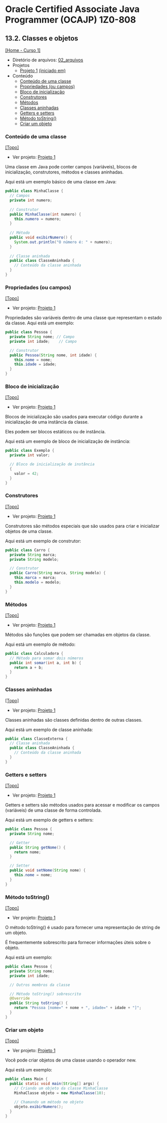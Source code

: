 # Oracle Certified Associate Java Programmer (OCAJP) 1Z0-808

## 13.2. Classes e objetos
[[Home - Curso 1]](../../README.md#curso-1)<br />

- Diretório de arquivos: [02_arquivos](./02_arquivos/)
- Projetos
  - [Projeto 1](./02_arquivos/proj_01/) [(iniciado em)](#conteúdo-de-uma-classe)
- Conteúdo
  - [Conteúdo de uma classe](#conteúdo-de-uma-classe)
  - [Propriedades (ou campos)](#propriedades-ou-campos)
  - [Bloco de inicialização](#bloco-de-inicialização)
  - [Construtores](#construtores)
  - [Métodos](#métodos)
  - [Classes aninhadas](#classes-aninhadas)
  - [Getters e setters](#getters-e-setters)
  - [Método toString()](#método-tostring)
  - [Criar um objeto](#criar-um-objeto)

### Conteúdo de uma classe
[[Topo]](#)<br />

- Ver projeto: [Projeto 1](./02_arquivos/proj_01/)

Uma classe em Java pode conter campos (variáveis), blocos de inicialização, construtores, métodos e classes aninhadas.

Aqui está um exemplo básico de uma classe em Java:

```java
public class MinhaClasse {
  // Campos
  private int numero;
  
  // Construtor
  public MinhaClasse(int numero) {
    this.numero = numero;
  }
  
  // Método
  public void exibirNumero() {
    System.out.println("O número é: " + numero);
  }
  
  // Classe aninhada
  public class ClasseAninhada {
    // Conteúdo da classe aninhada
  }
}
```

### Propriedades (ou campos)
[[Topo]](#)<br />

- Ver projeto: [Projeto 1](./02_arquivos/proj_01/)

Propriedades são variáveis dentro de uma classe que representam o estado da classe. Aqui está um exemplo:

```java
public class Pessoa {
  private String nome; // Campo
  private int idade;    // Campo

  // Construtor
  public Pessoa(String nome, int idade) {
    this.nome = nome;
    this.idade = idade;
  }
}
```

### Bloco de inicialização
[[Topo]](#)<br />

- Ver projeto: [Projeto 1](./02_arquivos/proj_01/)

Blocos de inicialização são usados para executar código durante a inicialização de uma instância da classe.

Eles podem ser blocos estáticos ou de instância.

Aqui está um exemplo de bloco de inicialização de instância:

```java
public class Exemplo {
  private int valor;

  // Bloco de inicialização de instância
  {
    valor = 42;
  }
}
```

### Construtores
[[Topo]](#)<br />

- Ver projeto: [Projeto 1](./02_arquivos/proj_01/)

Construtores são métodos especiais que são usados para criar e inicializar objetos de uma classe.

Aqui está um exemplo de construtor:

```java
public class Carro {
  private String marca;
  private String modelo;

  // Construtor
  public Carro(String marca, String modelo) {
    this.marca = marca;
    this.modelo = modelo;
  }
}
```

### Métodos
[[Topo]](#)<br />

- Ver projeto: [Projeto 1](./02_arquivos/proj_01/)

Métodos são funções que podem ser chamadas em objetos da classe.

Aqui está um exemplo de método:

```java
public class Calculadora {
  // Método para somar dois números
  public int somar(int a, int b) {
    return a + b;
  }
}
```

### Classes aninhadas
[[Topo]](#)<br />

- Ver projeto: [Projeto 1](./02_arquivos/proj_01/)

Classes aninhadas são classes definidas dentro de outras classes.

Aqui está um exemplo de classe aninhada:

```java
public class ClasseExterna {
  // Classe aninhada
  public class ClasseAninhada {
    // Conteúdo da classe aninhada
  }
}
```

### Getters e setters
[[Topo]](#)<br />

- Ver projeto: [Projeto 1](./02_arquivos/proj_01/)

Getters e setters são métodos usados para acessar e modificar os campos (variáveis) de uma classe de forma controlada.

Aqui está um exemplo de getters e setters:

```java
public class Pessoa {
  private String nome;

  // Getter
  public String getNome() {
    return nome;
  }

  // Setter
  public void setNome(String nome) {
    this.nome = nome;
  }
}
```

### Método toString()
[[Topo]](#)<br />

- Ver projeto: [Projeto 1](./02_arquivos/proj_01/)

O método toString() é usado para fornecer uma representação de string de um objeto.

É frequentemente sobrescrito para fornecer informações úteis sobre o objeto.

Aqui está um exemplo:

```java
public class Pessoa {
  private String nome;
  private int idade;

  // Outros membros da classe

  // Método toString() sobrescrito
  @Override
  public String toString() {
    return "Pessoa [nome=" + nome + ", idade=" + idade + "]";
  }
}
```

### Criar um objeto
[[Topo]](#)<br />

- Ver projeto: [Projeto 1](./02_arquivos/proj_01/)

Você pode criar objetos de uma classe usando o operador new.

Aqui está um exemplo:

```java
public class Main {
  public static void main(String[] args) {
    // Criando um objeto da classe MinhaClasse
    MinhaClasse objeto = new MinhaClasse(10);
      
    // Chamando um método no objeto
    objeto.exibirNumero();
  }
}
```
